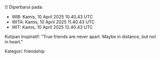 ⏰ Diperbarui pada:
- WIB: Kamis, 10 April 2025 10.40.43 UTC
- WITA: Kamis, 10 April 2025 11.40.43 UTC
- WIT: Kamis, 10 April 2025 12.40.43 UTC

Kutipan Inspiratif:
"True friends are never apart. Maybe in distance, but not in heart."


Kategori: friendship

